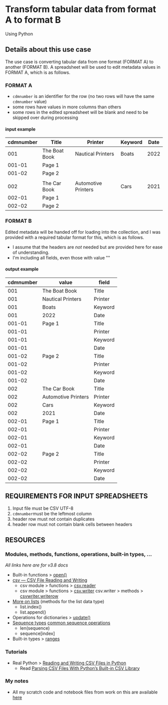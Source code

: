 # Transform tabular data from format A to format B
Using Python

## Details about this use case
The use case is converting tabular data from one format (FORMAT A) to another (FORMAT B). A spreadsheet will be used to edit metadata values in FORMAT A, which is as follows.

### FORMAT A
- `cdmnumber` is an identifier for the row (no two rows will have the same `cdmnumber` value)
- some rows have values in more columns than others
- some rows in the edited spreadsheet will be blank and need to be skipped over during processing

#### input example
| cdmnumber | Title | Printer | Keyword | Date |
|---|---|---|---|---|
| 001 | The Boat Book | Nautical Printers | Boats | 2022 |
| 001-01 | Page 1 | | | |
| 001-02 | Page 2 | | | |
| | | | | |
| 002 | The Car Book | Automotive Printers | Cars | 2021 |
| 002-01 | Page 1 | | | |
| 002-02 | Page 2 | | | |

### FORMAT B
Edited metadata will be handed off for loading into the collection, and I was provided with a required tabular format for this, which is as follows.

- I assume that the headers are *not* needed but are provided here for ease of understanding.
- I'm including all fields, even those with value ""

#### output example
| cdmnumber | value | field |
|---|---|---|
| 001 | The Boat Book | Title |
| 001 | Nautical Printers | Printer |
| 001 | Boats | Keyword |
| 001 | 2022 | Date |
| 001-01 | Page 1 | Title |
| 001-01 | | Printer |
| 001-01 | | Keyword |
| 001-01 | | Date |
| 001-02 | Page 2 | Title |
| 001-02 | | Printer |
| 001-02 | | Keyword |
| 001-02 | | Date |
| 002 | The Car Book | Title |
| 002 | Automotive Printers | Printer |
| 002 | Cars | Keyword |
| 002 | 2021 | Date |
| 002-01 | Page 1 | Title |
| 002-01 | | Printer |
| 002-01 | | Keyword |
| 002-01 | | Date |
| 002-02 | Page 2 | Title |
| 002-02 | | Printer |
| 002-02 | | Keyword |
| 002-02 | | Date |

## REQUIREMENTS FOR INPUT SPREADSHEETS
1.  Input file must be CSV UTF-8
2.  `cdmnumber`must be the leftmost column
3. header row must not contain duplicates
4.  header row must not contain blank cells between headers


## RESOURCES

### Modules, methods, functions, operations, built-in types, ...
*All links here are for v3.8 docs*

- Built-in functions > [open()](https://docs.python.org/3.8/library/functions.html#open)
- [csv — CSV File Reading and Writing](https://docs.python.org/3.8/library/csv.html#module-csv)
    - csv module > functions > [csv.reader](https://docs.python.org/3.8/library/csv.html#csv.reader)
    - csv module > functions > [csv.writer](https://docs.python.org/3.8/library/csv.html#csv.writer)
      csv.writer > methods > [csvwriter.writerow](https://docs.python.org/3.8/library/csv.html#csv.csvwriter.writerow)
- [More on lists](https://docs.python.org/3.8/tutorial/datastructures.html#more-on-lists) (methods for the list data type)
  - list.index()
  - list.append()
- Operations for dictionaries > [update()](https://docs.python.org/3.8/library/stdtypes.html?highlight=update#dict.update)
- [Sequence types](https://docs.python.org/3.8/library/stdtypes.html?highlight=update#sequence-types-list-tuple-range) [common sequence operations](https://docs.python.org/3.8/library/stdtypes.html?highlight=update#common-sequence-operations) 
  - len(sequence)
  - sequence[index]
- Built-in types > [ranges](https://docs.python.org/3.8/library/stdtypes.html?highlight=range#ranges)

### Tutorials
- Real Python > [Reading and Writing CSV Files in Python](https://realpython.com/python-csv/)
  - Read [Parsing CSV Files With Python’s Built-in CSV Library](https://realpython.com/python-csv/#parsing-csv-files-with-pythons-built-in-csv-library)

### My notes
- All my scratch code and notebook files from work on this are available [here](https://github.com/briesenberg07/notebooks_001/tree/67b8913fa5ea6684ff960e366e26b5abd5e29a5b/202205_csv)
